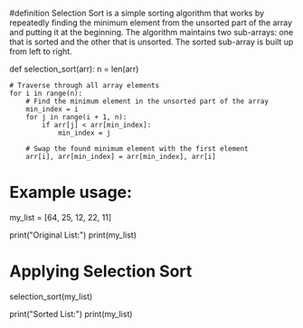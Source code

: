 #definition
Selection Sort is a simple sorting algorithm that works by repeatedly finding the minimum element from the unsorted part of the array and putting it at the beginning. The algorithm maintains two sub-arrays: one that is sorted and the other that is unsorted. The sorted sub-array is built up from left to right.

def selection_sort(arr):
    n = len(arr)

    # Traverse through all array elements
    for i in range(n):
        # Find the minimum element in the unsorted part of the array
        min_index = i
        for j in range(i + 1, n):
            if arr[j] < arr[min_index]:
                min_index = j

        # Swap the found minimum element with the first element
        arr[i], arr[min_index] = arr[min_index], arr[i]

# Example usage:
my_list = [64, 25, 12, 22, 11]

print("Original List:")
print(my_list)

# Applying Selection Sort
selection_sort(my_list)

print("Sorted List:")
print(my_list)
